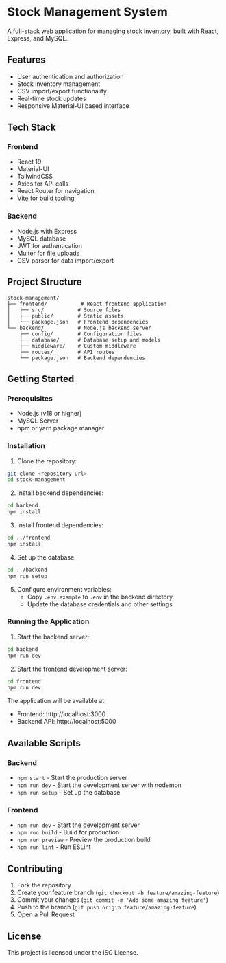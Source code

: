 # Stock Management System

A full-stack web application for managing stock inventory, built with React, Express, and MySQL.

## Features

- User authentication and authorization
- Stock inventory management
- CSV import/export functionality
- Real-time stock updates
- Responsive Material-UI based interface

## Tech Stack

### Frontend
- React 19
- Material-UI
- TailwindCSS
- Axios for API calls
- React Router for navigation
- Vite for build tooling

### Backend
- Node.js with Express
- MySQL database
- JWT for authentication
- Multer for file uploads
- CSV parser for data import/export

## Project Structure

```
stock-management/
├── frontend/           # React frontend application
│   ├── src/           # Source files
│   ├── public/        # Static assets
│   └── package.json   # Frontend dependencies
└── backend/           # Node.js backend server
    ├── config/        # Configuration files
    ├── database/      # Database setup and models
    ├── middleware/    # Custom middleware
    ├── routes/        # API routes
    └── package.json   # Backend dependencies
```

## Getting Started

### Prerequisites
- Node.js (v18 or higher)
- MySQL Server
- npm or yarn package manager

### Installation

1. Clone the repository:
```bash
git clone <repository-url>
cd stock-management
```

2. Install backend dependencies:
```bash
cd backend
npm install
```

3. Install frontend dependencies:
```bash
cd ../frontend
npm install
```

4. Set up the database:
```bash
cd ../backend
npm run setup
```

5. Configure environment variables:
   - Copy `.env.example` to `.env` in the backend directory
   - Update the database credentials and other settings

### Running the Application

1. Start the backend server:
```bash
cd backend
npm run dev
```

2. Start the frontend development server:
```bash
cd frontend
npm run dev
```

The application will be available at:
- Frontend: http://localhost:3000
- Backend API: http://localhost:5000

## Available Scripts

### Backend
- `npm start` - Start the production server
- `npm run dev` - Start the development server with nodemon
- `npm run setup` - Set up the database

### Frontend
- `npm run dev` - Start the development server
- `npm run build` - Build for production
- `npm run preview` - Preview the production build
- `npm run lint` - Run ESLint

## Contributing

1. Fork the repository
2. Create your feature branch (`git checkout -b feature/amazing-feature`)
3. Commit your changes (`git commit -m 'Add some amazing feature'`)
4. Push to the branch (`git push origin feature/amazing-feature`)
5. Open a Pull Request

## License

This project is licensed under the ISC License. 
